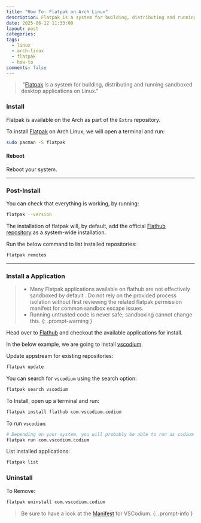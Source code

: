 ```yaml
---
title: "How To: Flatpak on Arch Linux"
description: Flatpak is a system for building, distributing and running sandboxed desktop applications on Linux.
date: 2025-06-12 11:33:00
layout: post
categories: 
tags:
  - linux
  - arch-linux
  - flatpak
  - how-to
comments: false
---
```

> "[Flatpak](https://flatpak.org/) is a system for building, distributing and running sandboxed desktop applications on Linux."

### Install

Flatpak is available on the Arch as part of the `Extra` repository.

To install [Flatpak](https://flatpak.org/) on Arch Linux, we will open a terminal and run:

```bash
sudo pacman -S flatpak
```
#### Reboot

Reboot your system.

---
### Post-Install

You can check that everything is working, by running:
```bash
flatpak --version
```

The installation of flatpak will, by default, add the official [Flathub repository](https://flathub.org/) as a system-wide installation.

Run the below command to list installed repositories: 
```bash
flatpak remotes
```

---
### Install a Application

>- Many Flatpak applications available on flathub are not effectively sandboxed by default . Do not rely on the provided process isolation without first reviewing the related flatpak permission manifest for common sandbox escape issues.
>- Running untrusted code is never safe; sandboxing cannot change this.
{: .prompt-warning }

Head over to [Flathub](https://flathub.org/) and checkout the available applications for install. 

In the below example, we are going to install [vscodium](https://flathub.org/apps/com.vscodium.codium).

Update appstream for existing repositories:
```bash
flatpak update
```

You can search for `vscodium` using the search option:
```bash
flatpak search vscodium
```

To Install, open up a terminal and run:
```bash
flatpak install flathub com.vscodium.codium
```

To run `vscodium`: 
```bash
# Depending on your system, you will probably be able to run as codium
flatpak run com.vscodium.codium
```

List installed applications:
```bash
flatpak list
```
### Uninstall

To Remove:
```bash
flatpak uninstall com.vscodium.codium
```

> Be sure to have a look at the [Manifest](https://github.com/flathub/com.vscodium.codium) for VSCodium.
{: .prompt-info }

<!---
Reference:
Arch Wiki:
https://wiki.archlinux.org/title/Flatpak
Flatpak:
https://flatpak.org/setup/Arch
Flathub:
https://flathub.org/
https://flathub.org/setup/Arch
--->